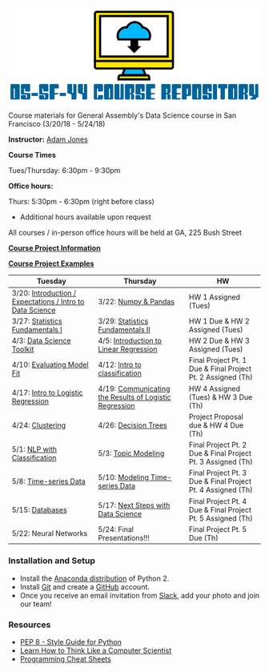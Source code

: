 ![DS-SF-44 Course Repository](./ds-sf-44_logo.png)

Course materials for General Assembly's Data Science course in San Francisco (3/20/18 - 5/24/18)

**Instructor:** [Adam Jones](https://www.linkedin.com/in/adam-p-jones/)


**Course Times**

Tues/Thursday: 6:30pm - 9:30pm

**Office hours:** 

Thurs: 5:30pm - 6:30pm (right before class)  
- Additional hours available upon request

All courses / in-person office hours will be held at GA, 225 Bush Street

**[Course Project Information](projects/final-projects/project.md)**

**[Course Project Examples](projects/project-examples.md)**

Tuesday | Thursday | HW
--- | --- | --- 
3/20: [Introduction / Expectations / Intro to Data Science](./lessons/lesson-01/README.md) | 3/22: [Numpy & Pandas](./lessons/lesson-02/README.md) | HW 1 Assigned (Tues)
3/27: [Statistics Fundamentals I](./lessons/lesson-03/README.md) | 3/29: [Statistics Fundamentals II](./lessons/lesson-04/README.md) | HW 1 Due & HW 2 Assigned (Tues)
4/3: [Data Science Toolkit](./lessons/lesson-05/README.md) | 4/5: [Introduction to Linear Regression](./lessons/lesson-06/README.md) | HW 2 Due & HW 3 Assigned (Tues)
4/10: [Evaluating Model Fit](./lessons/lesson-07/README.md) | 4/12: [Intro to classification](./lessons/lesson-08/README.md) | Final Project Pt. 1 Due & Final Project Pt. 2 Assigned (Th)
4/17: [Intro to Logistic Regression](./lessons/lesson-09/README.md) | 4/19: [Communicating the Results of Logistic Regression](./lessons/lesson-10/README.md)  | HW 4 Assigned (Tues) & HW 3 Due (Th)
4/24: [Clustering](./lessons/lesson-11/README.md) | 4/26: [Decision Trees](./lessons/lesson-12/README.md) | Project Proposal due & HW 4 Due (Th)
5/1: [NLP with Classification](./lessons/lesson-13/README.md) | 5/3: [Topic Modeling](./lessons/lesson-14/README.md) | Final Project Pt. 2 Due & Final Project Pt. 3 Assigned (Th)
5/8: [Time-series Data](./lessons/lesson-15/README.md) | 5/10: [Modeling Time-series Data](./lessons/lesson-16/README.md) | Final Project Pt. 3 Due & Final Project Pt. 4 Assigned (Th)
5/15: [Databases](./lessons/lesson-17/README.md) | 5/17: [Next Steps with Data Science](./lessons/lesson-18/README.md) | Final Project Pt. 4 Due & Final Project Pt. 5 Assigned (Th)
5/22: Neural Networks | 5/24: Final Presentations!!! | Final Project Pt. 5 Due (Th)

### Installation and Setup
* Install the [Anaconda distribution](http://continuum.io/downloads) of Python 2.
* Install [Git](http://git-scm.com/book/en/v2/Getting-Started-Installing-Git) and create a [GitHub](https://github.com/) account.
* Once you receive an email invitation from [Slack](https://slack.com/), add your photo and join our team!

### Resources
* [PEP 8 - Style Guide for Python](http://www.python.org/dev/peps/pep-0008)
* [Learn How to Think Like a Computer Scientist](http://interactivepython.org/runestone/static/thinkcspy/toc.html#t-o-c)
* [Programming Cheat Sheets](https://github.com/ga-students/DS-SF-44/tree/master/student-resources/cheat-sheets)
